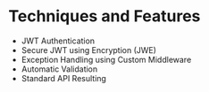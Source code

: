 # Techniques and Features
* JWT Authentication
* Secure JWT using Encryption (JWE)
* Exception Handling using Custom Middleware
* Automatic Validation
* Standard API Resulting
